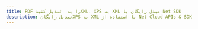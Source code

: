 ---title: PDF را به  تبدیل کنیدXML، XPS به XML مبدل رایگان یا Net SDKdescription: تبدیل رایگانXPS به XML با استفاده از Net Cloud APIs & SDK همچنین اسناد PDF را در Cloud ایجاد، ویرایش و رندر کنید.---